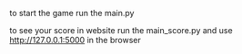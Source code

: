 to start the game run the main.py

to see your score in website run the main_score.py and use http://127.0.0.1:5000 in the browser
